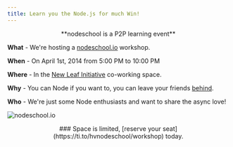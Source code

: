 ```yaml
---
title: Learn you the Node.js for much Win!
---
```

<center markdown="span">**nodeschool is a P2P learning event**</center>

**What** - We're hosting a [nodeschool.io](http://nodeschool.io) workshop.

**When** - On April 1st, 2014 from 5:00 PM to 10:00 PM

**Where** - In the [New Leaf Initiative](http://newleafinitiative.org) co-working space.

**Why** - You can Node if you want to, you can leave your friends [behind](http://www.youtube.com/watch?v=2HWCBmUqB9o).

**Who** - We're just some Node enthusiasts and want to share the async love!

![nodeschool.io](https://raw.github.com/rvagg/learnyounode/master/learnyounode.png)

<center markdown="span">
### Space is limited, [reserve your seat](https://ti.to/hvnodeschool/workshop) today.
</center>
